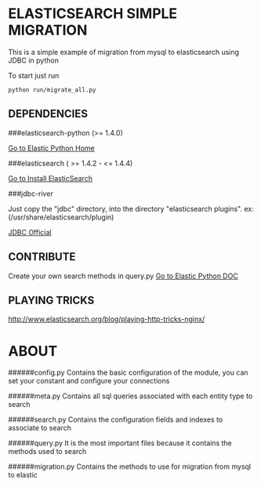 ELASTICSEARCH SIMPLE MIGRATION
===============================
This is a simple example of migration from mysql to elasticsearch using JDBC in python

To start just run
 ```
python run/migrate_all.py
```

DEPENDENCIES
------------

###elasticsearch-python (>= 1.4.0) 

[Go to Elastic Python Home](http://www.elasticsearch.org/guide/en/elasticsearch/client/python-api/current/)

###elasticsearch ( >= 1.4.2 - <= 1.4.4) 

[Go to Install ElasticSearch](http://www.elasticsearch.org/guide/en/elasticsearch/guide/current/_installing_elasticsearch.html)


###jdbc-river

Just copy the "jdbc" directory, into the directory "elasticsearch plugins". ex: (/usr/share/elasticsearch/plugin)

[JDBC Official](https://github.com/jprante/elasticsearch-jdbc)



CONTRIBUTE
---------
Create your own search methods in query.py
[Go to Elastic Python DOC](http://elasticsearch-py.readthedocs.org/en/latest/api.html)


PLAYING TRICKS
--------------
http://www.elasticsearch.org/blog/playing-http-tricks-nginx/

ABOUT
======

######config.py
Contains the basic configuration of the module, you can set your constant and configure your connections

######meta.py
Contains all sql queries associated with each entity type to search

######search.py
Contains the configuration fields and indexes to associate to search

######query.py
It is the most important files because it contains the methods used to search

######migration.py
Contains the methods to use for migration from mysql to elastic
